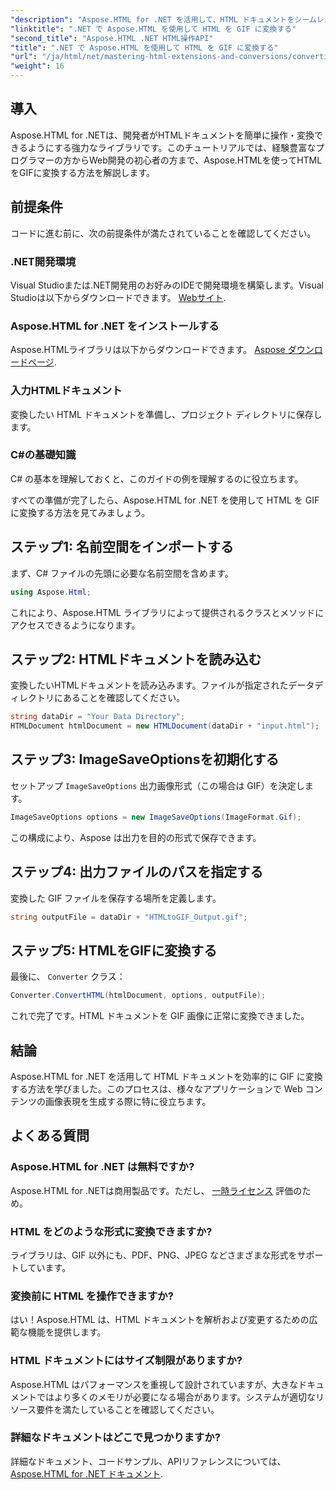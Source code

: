 ```yaml
---
"description": "Aspose.HTML for .NET を活用して、HTML ドキュメントをシームレスに GIF 画像に変換する方法を学びましょう。この包括的なガイドでは、ステップバイステップで詳細に解説します。"
"linktitle": ".NET で Aspose.HTML を使用して HTML を GIF に変換する"
"second_title": "Aspose.HTML .NET HTML操作API"
"title": ".NET で Aspose.HTML を使用して HTML を GIF に変換する"
"url": "/ja/html/net/mastering-html-extensions-and-conversions/converting-html-to-gif/"
"weight": 16
---
```


## 導入

Aspose.HTML for .NETは、開発者がHTMLドキュメントを簡単に操作・変換できるようにする強力なライブラリです。このチュートリアルでは、経験豊富なプログラマーの方からWeb開発の初心者の方まで、Aspose.HTMLを使ってHTMLをGIFに変換する方法を解説します。

## 前提条件

コードに進む前に、次の前提条件が満たされていることを確認してください。

### .NET開発環境 

Visual Studioまたは.NET開発用のお好みのIDEで開発環境を構築します。Visual Studioは以下からダウンロードできます。 [Webサイト](https://visualstudio。microsoft.com/downloads/).

### Aspose.HTML for .NET をインストールする

Aspose.HTMLライブラリは以下からダウンロードできます。 [Aspose ダウンロードページ](https://releases。aspose.com/html/net/).

### 入力HTMLドキュメント

変換したい HTML ドキュメントを準備し、プロジェクト ディレクトリに保存します。

### C#の基礎知識

C# の基本を理解しておくと、このガイドの例を理解するのに役立ちます。

すべての準備が完了したら、Aspose.HTML for .NET を使用して HTML を GIF に変換する方法を見てみましょう。

## ステップ1: 名前空間をインポートする

まず、C# ファイルの先頭に必要な名前空間を含めます。

```csharp
using Aspose.Html;
```

これにより、Aspose.HTML ライブラリによって提供されるクラスとメソッドにアクセスできるようになります。

## ステップ2: HTMLドキュメントを読み込む

変換したいHTMLドキュメントを読み込みます。ファイルが指定されたデータディレクトリにあることを確認してください。

```csharp
string dataDir = "Your Data Directory";
HTMLDocument htmlDocument = new HTMLDocument(dataDir + "input.html");
```

## ステップ3: ImageSaveOptionsを初期化する

セットアップ `ImageSaveOptions` 出力画像形式（この場合は GIF）を決定します。

```csharp
ImageSaveOptions options = new ImageSaveOptions(ImageFormat.Gif);
```

この構成により、Aspose は出力を目的の形式で保存できます。

## ステップ4: 出力ファイルのパスを指定する

変換した GIF ファイルを保存する場所を定義します。

```csharp
string outputFile = dataDir + "HTMLtoGIF_Output.gif";
```

## ステップ5: HTMLをGIFに変換する

最後に、 `Converter` クラス：

```csharp
Converter.ConvertHTML(htmlDocument, options, outputFile);
```

これで完了です。HTML ドキュメントを GIF 画像に正常に変換できました。

## 結論

Aspose.HTML for .NET を活用して HTML ドキュメントを効率的に GIF に変換する方法を学びました。このプロセスは、様々なアプリケーションで Web コンテンツの画像表現を生成する際に特に役立ちます。

## よくある質問

### Aspose.HTML for .NET は無料ですか?  
Aspose.HTML for .NETは商用製品です。ただし、 [一時ライセンス](https://purchase.conholdate.com/temporary-license/) 評価のため。

### HTML をどのような形式に変換できますか?  
ライブラリは、GIF 以外にも、PDF、PNG、JPEG などさまざまな形式をサポートしています。

### 変換前に HTML を操作できますか?  
はい！Aspose.HTML は、HTML ドキュメントを解析および変更するための広範な機能を提供します。

### HTML ドキュメントにはサイズ制限がありますか?  
Aspose.HTML はパフォーマンスを重視して設計されていますが、大きなドキュメントではより多くのメモリが必要になる場合があります。システムが適切なリソース要件を満たしていることを確認してください。

### 詳細なドキュメントはどこで見つかりますか?  
詳細なドキュメント、コードサンプル、APIリファレンスについては、 [Aspose.HTML for .NET ドキュメント](https://reference。aspose.com/html/net/).